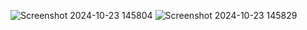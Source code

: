![Screenshot 2024-10-23 145804](https://github.com/user-attachments/assets/62b5117f-37e9-46eb-82b9-b608ea60b446)
![Screenshot 2024-10-23 145829](https://github.com/user-attachments/assets/e203fc88-6522-4670-81fc-76042680039d)
